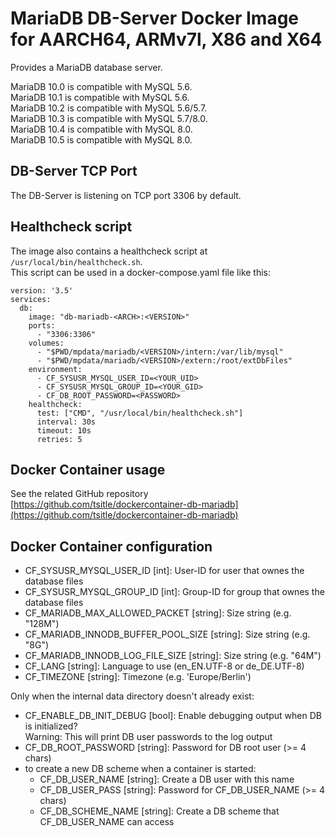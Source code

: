 # MariaDB DB-Server Docker Image for AARCH64, ARMv7l, X86 and X64

Provides a MariaDB database server.

MariaDB 10.0 is compatible with MySQL 5.6.  
MariaDB 10.1 is compatible with MySQL 5.6.  
MariaDB 10.2 is compatible with MySQL 5.6/5.7.  
MariaDB 10.3 is compatible with MySQL 5.7/8.0.  
MariaDB 10.4 is compatible with MySQL 8.0.  
MariaDB 10.5 is compatible with MySQL 8.0.

## DB-Server TCP Port
The DB-Server is listening on TCP port 3306 by default.

## Healthcheck script
The image also contains a healthcheck script at `/usr/local/bin/healthcheck.sh`.  
This script can be used in a docker-compose.yaml file like this:

```
version: '3.5'
services:
  db:
    image: "db-mariadb-<ARCH>:<VERSION>"
    ports:
      - "3306:3306"
    volumes:
      - "$PWD/mpdata/mariadb/<VERSION>/intern:/var/lib/mysql"
      - "$PWD/mpdata/mariadb/<VERSION>/extern:/root/extDbFiles"
    environment:
      - CF_SYSUSR_MYSQL_USER_ID=<YOUR_UID>
      - CF_SYSUSR_MYSQL_GROUP_ID=<YOUR_GID>
      - CF_DB_ROOT_PASSWORD=<PASSWORD>
    healthcheck:
      test: ["CMD", "/usr/local/bin/healthcheck.sh"]
      interval: 30s
      timeout: 10s
      retries: 5
```

## Docker Container usage
See the related GitHub repository [https://github.com/tsitle/dockercontainer-db-mariadb](https://github.com/tsitle/dockercontainer-db-mariadb)

## Docker Container configuration
- CF\_SYSUSR\_MYSQL\_USER\_ID [int]: User-ID for user that ownes the database files
- CF\_SYSUSR\_MYSQL\_GROUP\_ID [int]: Group-ID for group that ownes the database files
- CF\_MARIADB\_MAX\_ALLOWED\_PACKET [string]: Size string (e.g. "128M")
- CF\_MARIADB\_INNODB\_BUFFER\_POOL\_SIZE [string]: Size string (e.g. "8G")
- CF\_MARIADB\_INNODB\_LOG\_FILE\_SIZE [string]: Size string (e.g. "64M")
- CF\_LANG [string]: Language to use (en\_EN.UTF-8 or de\_DE.UTF-8)
- CF\_TIMEZONE [string]: Timezone (e.g. 'Europe/Berlin')

Only when the internal data directory doesn't already exist:

- CF\_ENABLE\_DB\_INIT\_DEBUG [bool]: Enable debugging output when DB is initialized?  
Warning: This will print DB user passwords to the log output
- CF\_DB\_ROOT\_PASSWORD [string]: Password for DB root user (>= 4 chars)
- to create a new DB scheme when a container is started:
	- CF\_DB\_USER\_NAME [string]: Create a DB user with this name
	- CF\_DB\_USER\_PASS [string]: Password for CF\_DB\_USER\_NAME (>= 4 chars)
	- CF\_DB\_SCHEME\_NAME [string]: Create a DB scheme that CF\_DB\_USER\_NAME can access
